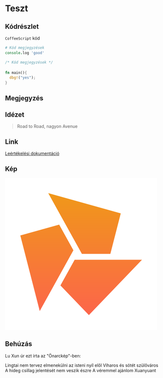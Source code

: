 [Markdown 全局注释]:#

# Teszt

## Kódrészlet

`CoffeeScript` kód

```coffee
# Kód megjegyzések
console.log 'good'


```

```rust
/* Kód megjegyzések */

fn main(){
  dbg!("yes");
}
```

## Megjegyzés

<!-- HTML 注释 --> 

<!-- 多行注释 --> 

## Idézet

> Road to Road, nagyon Avenue

## Link

[Leértékelési dokumentáció](https://github.com/xxai-art/xxai-art-md)

## Kép

![xxAI.Art Brand Identity](https://raw.githubusercontent.com/xxai-art/web/main/file/svg/logo.svg)

## Behúzás

Lu Xun úr ezt írta az "Önarckép"-ben:

  Lingtai nem tervez elmenekülni az isteni nyíl elől
  Viharos és sötét szülőváros
  A hideg csillag jelentését nem veszik észre
  A véremmel ajánlom Xuanyuant


